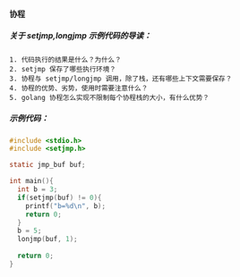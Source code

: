 #### 协程
##### 关于 setjmp,longjmp 示例代码的导读：
```
1. 代码执行的结果是什么？为什么？
2. setjmp 保存了哪些执行环境？
3. 协程与 setjmp/longjmp 调用，除了栈，还有哪些上下文需要保存？
4. 协程的优势、劣势，使用时需要注意什么？
5. golang 协程怎么实现不限制每个协程栈的大小，有什么优势？
```
##### 示例代码：
```c
#include <stdio.h>
#include <setjmp.h>

static jmp_buf buf;

int main(){
  int b = 3;
  if(setjmp(buf) != 0){
    printf("b=%d\n", b);
    return 0;
  }
  b = 5;
  lonjmp(buf, 1);
  
  return 0;
}
```

